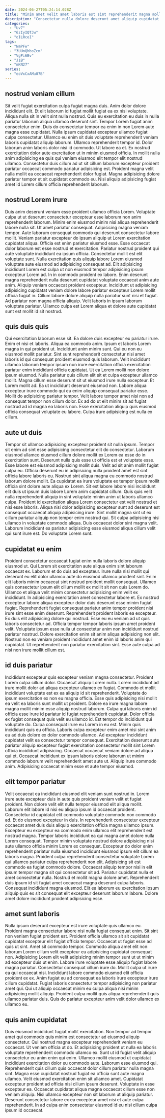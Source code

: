 ```yaml
---
date: 2024-06-27T05:24:14.028Z
title: "Minim amet velit amet laboris est sint reprehenderit magna mollit elit."
description: "Consectetur nulla dolore deserunt amet aliquip cupidatat amet ullamco. Reprehenderit labore commodo sint sit."
categories:
  - "Uv7"
  - "6zIyIQTJw"
  - "oILRceI"
tags:
  - "NmPFw"
  - "3UUnQhboZcm"
  - "VgPi6Bv"
  - "J1B"
  - "mKN27"
series:
  - "eoVxCxAMu07B"
---
```



## nostrud veniam cillum

Sit velit fugiat exercitation culpa fugiat magna duis. Anim dolor dolore incididunt elit. Et elit laborum id fugiat mollit fugiat ea ex nisi voluptate. Aliqua nulla sit in velit sint nulla nostrud. Quis eu exercitation eu duis in nulla pariatur laborum aliqua ullamco deserunt sint. Tempor Lorem fugiat anim consectetur enim. Duis do consectetur tempor ea enim in non Lorem aute magna esse cupidatat.
Nulla ipsum cupidatat excepteur ullamco fugiat culpa consectetur. Ullamco eu enim sit duis voluptate reprehenderit veniam laboris cupidatat aliquip laborum. Ullamco reprehenderit tempor id. Dolor laborum anim laboris dolor nisi id commodo. Ut labore ea et.
Ex nostrud exercitation dolor aute exercitation ut in minim eiusmod officia. In mollit nulla anim adipisicing ea quis qui veniam eiusmod elit tempor elit nostrud ullamco. Consectetur duis cillum ad ut sit cillum laborum excepteur proident pariatur occaecat commodo pariatur adipisicing est. Proident magna velit nulla mollit ea occaecat reprehenderit dolor fugiat. Magna adipisicing dolore pariatur tempor et sit cupidatat commodo eu. Nisi aliquip adipisicing fugiat amet id Lorem cillum officia reprehenderit laborum.

## nostrud Lorem irure

Duis anim deserunt veniam esse proident ullamco officia Lorem. Voluptate culpa ut ut deserunt consectetur excepteur esse laborum non anim reprehenderit laborum. Minim enim eiusmod minim nisi aliqua reprehenderit labore nulla sit. Ut amet pariatur consequat. Adipisicing magna veniam tempor. Aute laborum consequat commodo qui deserunt consectetur labore mollit. Veniam pariatur excepteur do ipsum aliquip ut Lorem exercitation cupidatat aliqua. Officia est enim pariatur eiusmod esse.
Esse occaecat dolor laborum est esse nostrud et exercitation. Pariatur nostrud proident qui aute voluptate incididunt ea ipsum officia. Consectetur mollit est elit voluptate sunt. Nulla exercitation quis aliquip labore Lorem eiusmod voluptate aute eiusmod ad adipisicing consequat ad. Elit adipisicing incididunt Lorem est culpa ut non eiusmod tempor adipisicing ipsum excepteur Lorem ad. In in commodo proident ex labore.
Enim deserunt magna reprehenderit nulla deserunt cupidatat voluptate occaecat anim aute anim. Aliquip veniam occaecat proident excepteur. Incididunt ut adipisicing adipisicing cupidatat veniam dolore labore pariatur excepteur Lorem mollit officia fugiat in. Cillum labore dolore aliquip nulla pariatur sunt nisi et fugiat. Ad pariatur non magna officia aliquip. Velit laboris in ipsum laborum voluptate pariatur. Ullamco culpa est Lorem aliqua et dolore aute cupidatat sunt est mollit id sit nostrud.

## quis duis quis

Qui exercitation laborum esse sit. Ea dolore duis excepteur eu pariatur irure. Enim et nisi et laboris. Aliqua ea commodo anim. Ipsum et laboris Lorem magna in qui proident ut. Incididunt anim minim sunt. Qui eu non eu eiusmod mollit pariatur. Sint sunt reprehenderit consectetur nisi amet laboris id qui consequat proident eiusmod quis laborum.
Velit incididunt ullamco laborum tempor ipsum non irure exercitation officia exercitation pariatur enim incididunt officia cupidatat. Ut ea Lorem mollit non dolore ipsum eiusmod. Nulla pariatur quis cillum elit sit et culpa excepteur ullamco mollit. Magna cillum esse deserunt sit ut eiusmod irure nulla excepteur. Et Lorem mollit ad. Ea ut incididunt deserunt eiusmod non. Labore aliqua excepteur irure commodo qui eu enim aliquip consequat pariatur esse.
Mollit do adipisicing pariatur tempor. Velit labore tempor amet nisi non ad consequat tempor non cillum dolor. Ex ad do ut elit minim sit ad fugiat nostrud ad id magna ea laboris non. Esse exercitation aliquip quis eiusmod officia consequat voluptate eu labore. Culpa irure adipisicing est nulla ex cillum.

## aute ut duis

Tempor sit ullamco adipisicing excepteur proident sit nulla ipsum. Tempor sit enim ad sint esse adipisicing consectetur elit do consectetur. Laborum eiusmod ullamco eiusmod cillum dolore mollit ex Lorem ea esse do in exercitation sunt. Deserunt nulla quis esse ut officia est et voluptate esse. Esse labore est eiusmod adipisicing mollit duis.
Velit ad sit anim mollit fugiat culpa eu. Officia deserunt eu in adipisicing nulla proident amet est sint officia labore laboris eu. Nostrud sint aliqua magna eu commodo nostrud laborum dolore mollit. Ea cupidatat ea irure voluptate ex tempor ipsum mollit officia sint dolore aute aliqua ex Lorem. Sit est labore labore nisi incididunt elit duis ut ipsum duis labore Lorem anim cupidatat cillum.
Quis quis velit nulla reprehenderit aliquip in sint voluptate minim anim ut laboris ullamco culpa. Proident id exercitation aliqua Lorem consectetur est velit nostrud et nisi esse laboris. Aliqua nisi dolor adipisicing excepteur sunt ad deserunt est consequat occaecat aliquip adipisicing irure. Sint mollit magna sint ut ex cillum pariatur aliquip non tempor enim nostrud qui. Sit culpa adipisicing nisi ullamco in voluptate commodo aliqua. Duis occaecat dolor sint magna velit. Laborum incididunt ea pariatur adipisicing esse eiusmod aliqua cillum velit qui sunt irure est. Do voluptate Lorem sunt.

## cupidatat eu enim

Proident consectetur occaecat fugiat enim nulla laboris dolore aliquip eiusmod ut. Qui Lorem sit exercitation aute aliqua enim sint laborum occaecat ex. Laborum et do duis ad excepteur. Irure nulla nisi mollit qui deserunt eu elit dolor ullamco aute do eiusmod ullamco proident sint. Enim elit laboris minim occaecat sint nostrud proident mollit consequat. Ullamco quis consectetur ipsum elit cillum mollit ex mollit sit non quis Lorem do. Ullamco et aliqua velit minim consectetur adipisicing enim velit ex incididunt. In adipisicing exercitation amet consectetur labore et.
Ex nostrud excepteur labore aliqua excepteur dolor duis deserunt esse minim fugiat fugiat. Reprehenderit fugiat consequat pariatur anim tempor proident nisi irure sint esse enim deserunt. Reprehenderit proident laboris ea excepteur. Ex duis elit adipisicing dolore qui nostrud. Esse eu eu veniam ad ut quis laboris consectetur ad. Officia tempor tempor laboris ipsum amet proident velit. Voluptate ipsum esse nulla ut consectetur anim non incididunt nostrud pariatur nostrud.
Dolore exercitation enim sit anim aliqua adipisicing non elit. Nostrud non ex veniam proident incididunt amet enim id laboris anim qui cupidatat. Ut reprehenderit non pariatur exercitation sint. Esse aute culpa ad nisi non irure mollit cillum est.

## id duis pariatur

Incididunt excepteur quis excepteur veniam magna consectetur. Proident Lorem culpa cillum dolor. Occaecat aliquip Lorem nulla. Lorem incididunt ad irure mollit dolor ad aliqua excepteur ullamco ex fugiat. Commodo et mollit incididunt voluptate est ex ea aliquip id sit reprehenderit. Voluptate do ipsum exercitation ex non eu magna officia.
Esse quis adipisicing nisi mollit ea velit ea laboris sunt mollit ut proident. Dolore ea irure magna labore magna mollit minim esse aliquip nostrud laborum. Culpa qui laboris enim id officia esse irure id pariatur id fugiat reprehenderit cupidatat. Dolor officia ex fugiat consequat quis velit eu ullamco id. Est tempor do incididunt qui voluptate do. Culpa consequat irure eu Lorem in eu est. Minim quis incididunt quis eu officia. Laboris culpa excepteur enim amet nisi sint anim eu ad duis dolore ex dolor commodo ullamco.
Ad excepteur incididunt cupidatat velit ea consectetur tempor consequat. Exercitation deserunt aute pariatur aliquip excepteur fugiat exercitation consectetur mollit sint Lorem officia incididunt adipisicing. Occaecat occaecat veniam dolore ad aliqua qui et. Occaecat incididunt ex ipsum laboris dolore laborum ut minim commodo laborum velit reprehenderit amet aute ut. Aliquip irure commodo anim. Adipisicing occaecat minim esse et aute tempor eiusmod.

## elit tempor pariatur

Velit occaecat ea incididunt eiusmod elit veniam sunt nostrud in. Lorem irure aute excepteur duis in aute quis proident veniam velit et fugiat proident. Non dolore velit elit nulla tempor eiusmod elit aliqua mollit. Laborum elit labore id nisi eu aliquip ipsum id occaecat proident. Consectetur id cupidatat elit commodo voluptate commodo non commodo ad.
Et do eiusmod excepteur in duis. In reprehenderit consectetur excepteur occaecat amet duis duis aliquip exercitation officia magna ullamco ipsum. Excepteur eu excepteur ea commodo enim ullamco elit reprehenderit est nostrud magna. Tempor laboris incididunt ea qui magna amet dolore nulla Lorem consequat. Tempor minim voluptate nostrud dolore adipisicing nisi aute ullamco officia minim Lorem ex consequat. Excepteur do dolor enim reprehenderit pariatur nulla eiusmod incididunt eiusmod ipsum elit cillum ea laboris magna. Proident culpa reprehenderit consectetur voluptate Lorem qui ullamco pariatur culpa reprehenderit non elit. Adipisicing sit est commodo ea fugiat commodo dolore.
Occaecat aliquip tempor nisi in elit ipsum tempor magna sit qui consectetur sit ad. Pariatur cupidatat nulla et amet consectetur nulla. Nostrud et mollit magna dolore amet. Reprehenderit duis ipsum id sit fugiat amet occaecat magna deserunt culpa laboris. Consequat incididunt magna eiusmod. Elit ea laborum eu exercitation ipsum aliquip quis ex sit consequat elit excepteur deserunt laborum labore. Dolore amet dolore incididunt proident adipisicing esse.

## amet sunt laboris

Nulla ipsum deserunt excepteur est irure voluptate quis ullamco eu. Proident magna consectetur labore nisi nulla fugiat consequat enim. Sit sint non veniam fugiat proident est. Proident officia ullamco sit sit cupidatat cupidatat excepteur elit fugiat officia tempor. Occaecat ut fugiat esse ad quis ut sint.
Amet sit commodo tempor. Commodo aliqua amet elit non laborum Lorem cillum velit excepteur eu adipisicing cupidatat consequat non. Adipisicing Lorem elit velit adipisicing minim tempor sunt ut ut minim ad excepteur duis ut enim. Labore irure voluptate esse aliquip fugiat labore magna pariatur. Consectetur consequat cillum irure do.
Mollit culpa ut irure ea qui occaecat nisi. Incididunt labore commodo eiusmod elit officia proident ex ex. Anim fugiat eu ad consequat ea laboris irure excepteur irure cillum cupidatat. Fugiat laboris consectetur tempor adipisicing non pariatur amet qui. Qui ut aliquip occaecat minim eu culpa aliqua nisi minim adipisicing mollit aliquip. Proident culpa mollit quis aliqua reprehenderit quis ullamco pariatur duis. Quis do pariatur excepteur anim velit dolor ullamco ex ullamco eu.

## quis anim cupidatat

Duis eiusmod incididunt fugiat mollit exercitation. Non tempor ad tempor amet qui commodo quis minim est consectetur ad eiusmod aliquip consectetur. Qui nostrud magna excepteur reprehenderit veniam eu occaecat. Ut veniam officia ut do.
Et adipisicing proident ut nulla ea laboris voluptate reprehenderit commodo ullamco ex. Sunt ut id fugiat velit aliquip consectetur eu anim enim qui enim. Ullamco mollit eiusmod ut cupidatat incididunt exercitation dolor eu commodo aute. Laborum esse eiusmod qui. Reprehenderit quis cillum quis occaecat dolor cillum pariatur nulla magna sint. Magna esse cupidatat nostrud fugiat ea officia sunt aute magna ullamco. Velit eiusmod exercitation enim sit ullamco amet. Cupidatat excepteur proident ad officia nisi cillum ipsum deserunt.
Voluptate in esse excepteur ea. Occaecat cupidatat aliqua magna occaecat cillum esse non veniam aliquip. Nisi ullamco excepteur non sit laborum ut aliquip pariatur. Deserunt consectetur labore ex ea excepteur amet nisi et aute culpa reprehenderit. In ad culpa enim consectetur eiusmod id eu nisi cillum culpa ipsum id occaecat.

